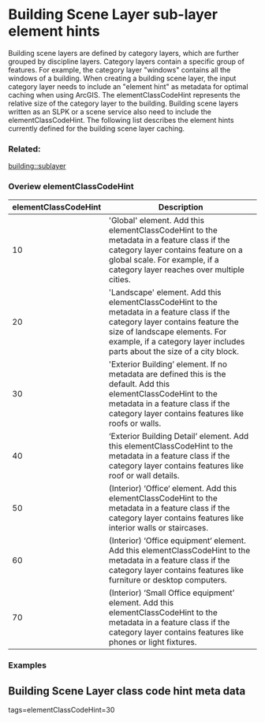 # Building Scene Layer sub-layer element hints

Building scene layers are defined by category layers, which are further grouped by discipline layers. Category layers contain a specific group of features.  For example, the category layer "windows" contains all the windows of a building. When creating a building scene layer, the input category layer needs to include an "element hint" as metadata for optimal caching when using ArcGIS. The elementClassCodeHint represents the relative size of the category layer to the building. Building scene layers written as an SLPK or a scene service also need to include the elementClassCodeHint. The following list describes the element hints currently defined for the building scene layer caching.

### Related:

[building::sublayer](sublayer.md)
### Overiew elementClassCodeHint

| elementClassCodeHint |  Description |
| --- | --- |
| 10 | 'Global' element. Add this elementClassCodeHint to the metadata in a feature class if the category layer contains feature on a global scale. For example, if a category layer reaches over multiple cities. |
| 20 | 'Landscape' element. Add this elementClassCodeHint to the metadata in a feature class if the category layer contains feature the size of landscape elements. For example, if a category layer includes parts about the size of a city block. |
| 30 | 'Exterior Building’ element. If no metadata are defined this is the default. Add this elementClassCodeHint to the metadata in a feature class if the category layer contains features like roofs or walls. |
| 40 | ‘Exterior Building Detail’ element. Add this elementClassCodeHint to the metadata in a feature class if the category layer contains features like roof or wall details. |
| 50 | (Interior) ‘Office‘ element. Add this elementClassCodeHint to the metadata in a feature class if the category layer contains features like interior walls or staircases. |
| 60 | (Interior) ‘Office equipment‘ element. Add this elementClassCodeHint to the metadata in a feature class if the category layer contains features like furniture or desktop computers. |
| 70 | (Interior) ‘Small Office equipment’ element. Add this elementClassCodeHint to the metadata in a feature class if the category layer contains features like phones or light fixtures. |

### Examples 

## Building Scene Layer class code hint meta data

tags=elementClassCodeHint=30
